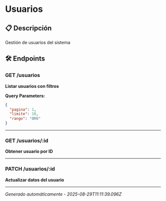 # Usuarios

## 📋 Descripción
Gestión de usuarios del sistema

## 🛠️ Endpoints


### GET /usuarios
**Listar usuarios con filtros**




**Query Parameters:**
```json
{
  "pagina": 1,
  "limite": 10,
  "rango": "ORO"
}
```




---

### GET /usuarios/:id
**Obtener usuario por ID**







---

### PATCH /usuarios/:id
**Actualizar datos del usuario**








---
*Generado automáticamente - 2025-08-29T11:11:39.096Z*
